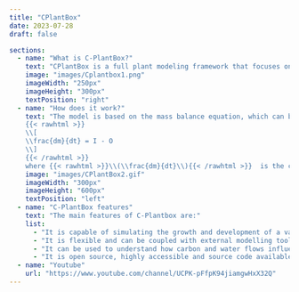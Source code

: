 ```yaml
---
title: "CPlantBox"
date: 2023-07-28
draft: false

sections:  
  - name: "What is C-PlantBox?"
    text: "CPlantBox is a full plant modeling framework that focuses on the growth and development of plant architectures, including both the root and shoot systems. It is designed to simulate the complex interactions between carbon and water flows within plants and their response to varying environmental conditions. The framework is built upon an existing root system model called CRootBox and extends it to incorporate the modeling of shoot structures. The framework allows for the representation of a variety of plant species and their specific structures. Visit the official [CPlantBox repository](https://github.com/Plant-Root-Soil-Interactions-Modelling/CPlantBox) for installation guide."
    image: "images/Cplantbox1.png"
    imageWidth: "250px"
    imageHeight: "300px"
    textPosition: "right"
  - name: "How does it work?"
    text: "The model is based on the mass balance equation, which can be represented as follows:
    {{< rawhtml >}}
    \\[
    \\frac{dm}{dt} = I - O
    \\]
    {{< /rawhtml >}}
    where {{< rawhtml >}}\\(\\frac{dm}{dt}\\){{< /rawhtml >}}  is the change in mass of the system over time, {{< rawhtml >}}\\(I\\){{< /rawhtml >}} is the inflow of mass, and {{< rawhtml >}}\\(O\\){{< /rawhtml >}} is the outflow of mass. In the case of CRootBox, the mass balance equation is used to describe the movement of water and solutes in the root system. The equation takes into account the inflow of water and solutes from the soil, the outflow of water and solutes from the root, and the storage of water and solutes in the root. The equation is solved numerically using a finite difference method, which divides the root system into a grid of discrete points.The workflow to use CPlantBox starts with generating input files, then interpreting parameters based on the input file. Following this, the model creates the topological structure from the seed or root, and finally, the output can be written to be visualized."
    image: "images/CPlantBox2.gif"
    imageWidth: "300px"
    imageHeight: "600px"
    textPosition: "left"
  - name: "C-PlantBox features"
    text: "The main features of C-Plantbox are:"
    list:
      - "It is capable of simulating the growth and development of a variety of plant architectures (root and shoot)."
      - "It is flexible and can be coupled with external modelling tools."
      - "It can be used to understand how carbon and water flows influence each other and respond to heterogeneous environmental conditions."   
      - "It is open source, highly accessible and source code available on [github](https://github.com/Plant-Root-Soil-Interactions-Modelling/CPlantBox)."
  - name: "Youtube"
    url: "https://www.youtube.com/channel/UCPK-pFfpK94jiamgwHxX32Q"
---
```

